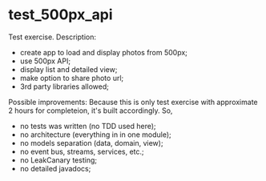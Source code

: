 # test_500px_api

Test exercise.
Description:
- create app to load and display photos from 500px;
- use 500px API;
- display list and detailed view;
- make option to share photo url;
- 3rd party libraries allowed;

Possible improvements:
Because this is only test exercise with approximate 2 hours for completeion, it's built accordingly.
So,
- no tests was written (no TDD used here);
- no architecture (everything in in one module);
- no models separation (data, domain, view);
- no event bus, streams, services, etc.;
- no LeakCanary testing;
- no detailed javadocs;
